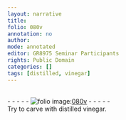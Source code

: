 ```yaml
---
layout: narrative
title: 
folio: 080v
annotation: no
author:
mode: annotated
editor: GR8975 Seminar Participants
rights: Public Domain
categories: []
tags: [distilled, vinegar]
---
```


 <br/>- - - - - <a href="http://gallica.bnf.fr/ark:/12148/btv1b10500001g/f166.image"><img src="../assets/photo-icon.png" alt="folio image: " style="display:inline-block; margin-bottom:-3px;"/>080v</a> - - - - - <br/> 
 Try to carve with <span class="material">distilled vinegar</span>. 
 